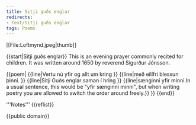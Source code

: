 ```yaml
---
title: Sitji guðs englar
redirects:
- Text/Sitji guðs englar
tags: Poems
---
```


[[File:Loftmynd.jpeg|thumb]]
<level c1/>

{{start|Sitji guðs englar}}
This is an evening prayer commonly recited for children. It was written around 1650 by reverend Sigurður Jónsson.


{{poem|
{{line|Vertu nú yfir og allt um kring }}
{{line|með eilífri blessun þinni. }}
{{line|Sitji Guðs englar saman í hring }}
{{line|sænginni yfir minni.<ref>In a usual sentence, this would be "yfir sænginni minni", but when writing poetry you are allowed to switch the order around freely.</ref>}}
}}
{{end}}


<div class=notes>
'''Notes'''
{{reflist}}
</div>

<noinclude>{{public domain}}</noinclude>